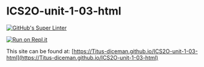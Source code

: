 # ICS2O-unit-1-03-html

[![GitHub's Super Linter](https://github.com/Titus-diceman/ICS2O-unit-1-03-html/workflows/GitHub's%20Super%20Linter/badge.svg)](https://github.com/Titus-diceman/ICS2O-unit-1-03-html/actions)

[![Run on Repl.it](https://repl.it/badge/github/Titus-diceman/ICS2O-unit-1-03-html)](https://repl.it/github/Titus-diceman/ICS2O-unit-1-03-html)

This site can be found at: [https://Titus-diceman.github.io/ICS2O-unit-1-03-html](https://Titus-diceman.github.io/ICS2O-unit-1-03-html)
